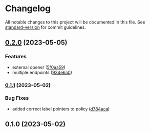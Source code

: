 # Changelog

All notable changes to this project will be documented in this file. See [standard-version](https://github.com/conventional-changelog/standard-version) for commit guidelines.

## [0.2.0](https://github.com/UpAssist/documentationreader/compare/0.1.1...0.2.0) (2023-05-05)


### Features

* external opener ([5f0aa59](https://github.com/UpAssist/documentationreader/commit/5f0aa5951288a0eb0cf8ba9da82579a56c32525a))
* multiple endpoints ([934e6a0](https://github.com/UpAssist/documentationreader/commit/934e6a0132a7067a0b15695fb6155b153aaee7bb))

### [0.1.1](https://github.com/UpAssist/documentationreader/compare/0.1.0...0.1.1) (2023-05-02)


### Bug Fixes

* added correct label pointers to policy ([d784aca](https://github.com/UpAssist/documentationreader/commit/d784aca5db6dd9ee03bef5aab37c29b792dc059c))

## 0.1.0 (2023-05-02)
